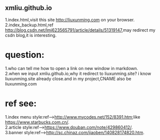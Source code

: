## xmliu.github.io
1.index.html,visit this site <http://liuxunming.com> on your browser.<br>
2.index_backup.html,ref <http://blog.csdn.net/lmj623565791/article/details/51319147>,may redirect my csdn blog,it is interesting.

# question:
1.who can tell me how to open a link on new window in markdown.<br>
2.when we input xmliu.github.io,why it redirect to liuxunming.site? i know liuxunming.site already close.and in my project,CNAME also be liuxunming.com

# ref see:
1.index menu style:ref--><http://www.mycodes.net/152/8391.htm>;like <https://www.starbucks.com.cn/>.<br>
2.article style:ref--><https://www.douban.com/note/429860412/>.<br>
3.banner style:ref--><http://sc.chinaz.com/jiaoben/140828174820.htm>.<br>